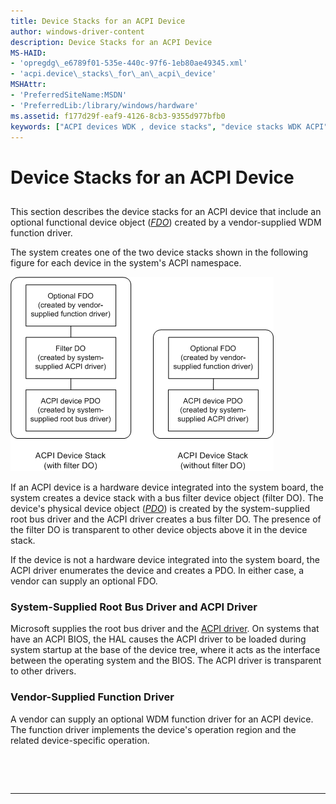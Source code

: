 ```yaml
---
title: Device Stacks for an ACPI Device
author: windows-driver-content
description: Device Stacks for an ACPI Device
MS-HAID:
- 'opregdg\_e6789f01-535e-440c-97f6-1eb80ae49345.xml'
- 'acpi.device\_stacks\_for\_an\_acpi\_device'
MSHAttr:
- 'PreferredSiteName:MSDN'
- 'PreferredLib:/library/windows/hardware'
ms.assetid: f177d29f-eaf9-4126-8cb3-9355d977bfb0
keywords: ["ACPI devices WDK , device stacks", "device stacks WDK ACPI", "functional device objects WDK ACPI", "FDOs WDK ACPI", "filter DOs WDK ACPI", "root bus drivers WDK ACPI", "function drivers WDK ACPI , device stacks", "WDM function drivers WDK ACPI , device stacks"]
---
```


# Device Stacks for an ACPI Device


## <a href="" id="ddk-device-stacks-for-an-acpi-device-kg"></a>


This section describes the device stacks for an ACPI device that include an optional functional device object ([*FDO*](https://msdn.microsoft.com/library/windows/hardware/ff556280#wdkgloss-fdo)) created by a vendor-supplied WDM function driver.

The system creates one of the two device stacks shown in the following figure for each device in the system's ACPI namespace.

![two diagrams illustrating, on the left, an acpi device stack with a filter do and, on the right, an acpi device stack without a filter do](images/acpidev1.png)

If an ACPI device is a hardware device integrated into the system board, the system creates a device stack with a bus filter device object (filter DO). The device's physical device object ([*PDO*](https://msdn.microsoft.com/library/windows/hardware/ff556325#wdkgloss-pdo)) is created by the system-supplied root bus driver and the ACPI driver creates a bus filter DO. The presence of the filter DO is transparent to other device objects above it in the device stack.

If the device is not a hardware device integrated into the system board, the ACPI driver enumerates the device and creates a PDO. In either case, a vendor can supply an optional FDO.

### System-Supplied Root Bus Driver and ACPI Driver

Microsoft supplies the root bus driver and the [ACPI driver](https://msdn.microsoft.com/library/windows/hardware/ff540493). On systems that have an ACPI BIOS, the HAL causes the ACPI driver to be loaded during system startup at the base of the device tree, where it acts as the interface between the operating system and the BIOS. The ACPI driver is transparent to other drivers.

### Vendor-Supplied Function Driver

A vendor can supply an optional WDM function driver for an ACPI device. The function driver implements the device's operation region and the related device-specific operation.

 

 


--------------------


